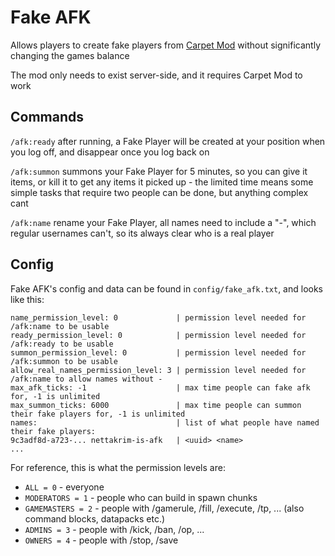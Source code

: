 # Fake AFK
Allows players to create fake players from [Carpet Mod](https://modrinth.com/mod/carpet) without significantly changing the games balance

The mod only needs to exist server-side, and it requires Carpet Mod to work

## Commands

`/afk:ready` after running, a Fake Player will be created at your position when you log off, and disappear once you log back on

`/afk:summon` summons your Fake Player for 5 minutes, so you can give it items, or kill it to get any items it picked up - the limited time means some simple tasks that require two people can be done, but anything complex cant

`/afk:name` rename your Fake Player, all names need to include a "-", which regular usernames can't, so its always clear who is a real player

## Config

Fake AFK's config and data can be found in `config/fake_afk.txt`, and looks like this:

```
name_permission_level: 0             | permission level needed for /afk:name to be usable
ready_permission_level: 0            | permission level needed for /afk:ready to be usable
summon_permission_level: 0           | permission level needed for /afk:summon to be usable
allow_real_names_permission_level: 3 | permission level needed for /afk:name to allow names without -
max_afk_ticks: -1                    | max time people can fake afk for, -1 is unlimited
max_summon_ticks: 6000               | max time people can summon their fake players for, -1 is unlimited
names:                               | list of what people have named their fake players:
9c3adf8d-a723-... nettakrim-is-afk   | <uuid> <name>
...
```

For reference, this is what the permission levels are:

- `ALL = 0` - everyone
- `MODERATORS = 1` - people who can build in spawn chunks
- `GAMEMASTERS = 2` - people with /gamerule, /fill, /execute, /tp, ... (also command blocks, datapacks etc.)
- `ADMINS = 3` - people with /kick, /ban, /op, ...
- `OWNERS = 4` - people with /stop, /save